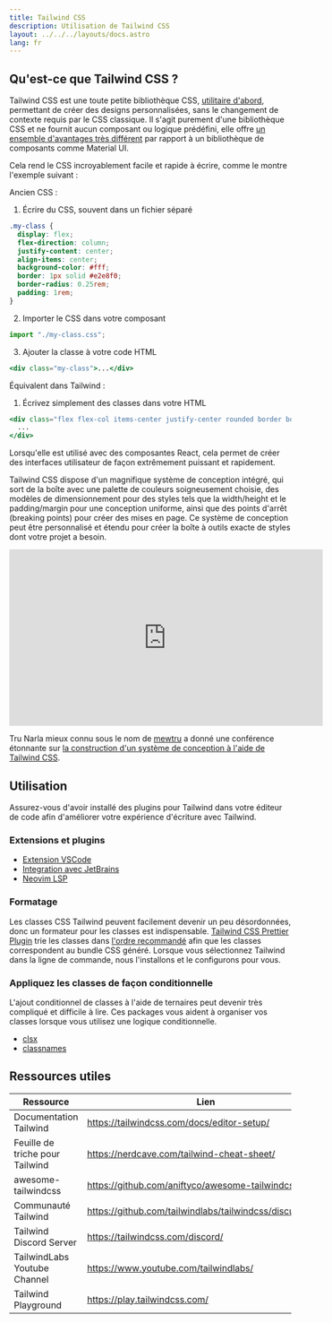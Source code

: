 ```yaml
---
title: Tailwind CSS
description: Utilisation de Tailwind CSS
layout: ../../../layouts/docs.astro
lang: fr
---
```


## Qu'est-ce que Tailwind CSS ?

Tailwind CSS est une toute petite bibliothèque CSS, [utilitaire d'abord](https://tailwindcss.com/docs/utility-first), permettant de créer des designs personnalisées, sans le changement de contexte requis par le CSS classique. Il s'agit purement d'une bibliothèque CSS et ne fournit aucun composant ou logique prédéfini, elle offre [un ensemble d'avantages très différent](https://www.youtube.com/watch?v=CQuTF-bkOgc) par rapport à un bibliothèque de composants comme Material UI.

Cela rend le CSS incroyablement facile et rapide à écrire, comme le montre l'exemple suivant :

Ancien CSS :

1. Écrire du CSS, souvent dans un fichier séparé

```css
.my-class {
  display: flex;
  flex-direction: column;
  justify-content: center;
  align-items: center;
  background-color: #fff;
  border: 1px solid #e2e8f0;
  border-radius: 0.25rem;
  padding: 1rem;
}
```

2. Importer le CSS dans votre composant

```jsx
import "./my-class.css";
```

3. Ajouter la classe à votre code HTML

```jsx
<div class="my-class">...</div>
```

Équivalent dans Tailwind :

1. Écrivez simplement des classes dans votre HTML

```jsx
<div class="flex flex-col items-center justify-center rounded border border-gray-200 bg-white p-4">
  ...
</div>
```

Lorsqu'elle est utilisé avec des composantes React, cela permet de créer des interfaces utilisateur de façon extrêmement puissant et rapidement.

Tailwind CSS dispose d'un magnifique système de conception intégré, qui sort de la boîte avec une palette de couleurs soigneusement choisie, des modèles de dimensionnement pour des styles tels que la width/height et le padding/margin pour une conception uniforme, ainsi que des points d'arrêt (breaking points) pour créer des mises en page. Ce système de conception peut être personnalisé et étendu pour créer la boîte à outils exacte de styles dont votre projet a besoin.

<div class="embed">
<iframe width="560" height="315" src="https://www.youtube.com/embed/T-Zv73yZ_QI" title="YouTube video player" frameborder="0" allow="accelerometer; autoplay; clipboard-write; encrypted-media; gyroscope; picture-in-picture" allowfullscreen></iframe>
</div>

Tru Narla mieux connu sous le nom de [mewtru](https://twitter.com/trunarla) a donné une conférence étonnante sur [la construction d'un système de conception à l'aide de Tailwind CSS](https://www.youtube.com/watch?v=T-Zv73yZ_QI).

## Utilisation

Assurez-vous d'avoir installé des plugins pour Tailwind dans votre éditeur de code afin d'améliorer votre expérience d'écriture avec Tailwind.

### Extensions et plugins

- [Extension VSCode](https://marketplace.visualstudio.com/items?itemName=bradlc.vscode-tailwindcss)
- [Integration avec JetBrains](https://www.jetbrains.com/help/webstorm/tailwind-css.html#ws_css_tailwind_install)
- [Neovim LSP](https://github.com/neovim/nvim-lspconfig/blob/master/doc/server_configurations.md#tailwindcss)

### Formatage

Les classes CSS Tailwind peuvent facilement devenir un peu désordonnées, donc un formateur pour les classes est indispensable. [Tailwind CSS Prettier Plugin](https://github.com/tailwindlabs/prettier-plugin-tailwindcss) trie les classes dans [l'ordre recommandé](https://tailwindcss.com/blog/automatic-class-sorting-with-prettier#how-classes-are-sorted) afin que les classes correspondent au bundle CSS généré. Lorsque vous sélectionnez Tailwind dans la ligne de commande, nous l'installons et le configurons pour vous.

### Appliquez les classes de façon conditionnelle

L'ajout conditionnel de classes à l'aide de ternaires peut devenir très compliqué et difficile à lire. Ces packages vous aident à organiser vos classes lorsque vous utilisez une logique conditionnelle.

- [clsx](https://github.com/lukeed/clsx)
- [classnames](https://github.com/JedWatson/classnames)

## Ressources utiles

| Ressource                       | Lien                                                     |
| ------------------------------- | -------------------------------------------------------- |
| Documentation Tailwind          | https://tailwindcss.com/docs/editor-setup/               |
| Feuille de triche pour Tailwind | https://nerdcave.com/tailwind-cheat-sheet/               |
| awesome-tailwindcss             | https://github.com/aniftyco/awesome-tailwindcss/         |
| Communauté Tailwind             | https://github.com/tailwindlabs/tailwindcss/discussions/ |
| Tailwind Discord Server         | https://tailwindcss.com/discord/                         |
| TailwindLabs Youtube Channel    | https://www.youtube.com/tailwindlabs/                    |
| Tailwind Playground             | https://play.tailwindcss.com/                            |
